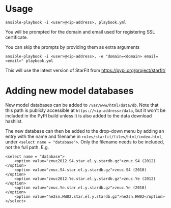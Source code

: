 # Usage

```
ansible-playbook -i <user>@<ip-address>, playbook.yml
```

You will be prompted for the domain and email used for registering SSL certificate.

You can skip the prompts by providing them as extra arguments
```
ansible-playbook -i <user>@<ip-address>, -e "domain=<domain> email=<email>" playbook.yml
```

This will use the latest version of StarFit from https://pypi.org/project/starfit/

# Adding new model databases

New model databases can be added to `/var/www/html/data/db`. Note that this path is publicly accessible at `https://<ip-address>/data`, but it won't be included in the PyPI build unless it is also added to the data download hashlist.

The new database can then be added to the drop-down menu by adding an entry with the name and filename in `roles/starfit/files/html/index.html`, under `<select name = "database">`. Only the filename needs to be included, not the full path. E.g.

```
<select name = "database">
    <option value="znuc2012.S4.star.el.y.stardb.gz">znuc.S4 (2012)</option>
    <option value="znuc.S4.star.el.y.stardb.gz">znuc.S4 (2010)</option>
    <option value="znuc2012.Ye.star.el.y.stardb.gz">znuc.Ye (2012)</option>
    <option value="znuc.Ye.star.el.y.stardb.gz">znuc.Ye (2010)</option>
    <option value="he2sn.HW02.star.el.y.stardb.gz">he2sn.HW02</option>
</select>
```

